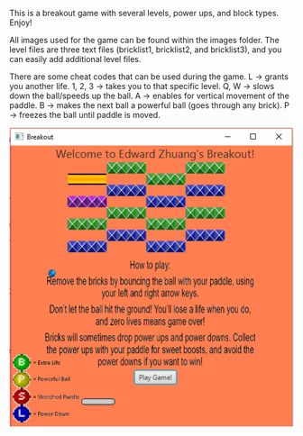 This is a breakout game with several levels, power ups, and block types. Enjoy!

All images used for the game can be found within the images folder. The level files are three text files (bricklist1, bricklist2, and bricklist3), and you can easily add additional level files. 

There are some cheat codes that can be used during the game.
L -> grants you another life. 
1, 2, 3 -> takes you to that specific level.
Q, W -> slows down the ball/speeds up the ball.
A -> enables for vertical movement of the paddle. 
B -> makes the next ball a powerful ball (goes through any brick).
P -> freezes the ball until paddle is moved.

![](images/breakout.PNG)
